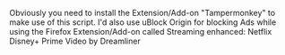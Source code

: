 Obviously you need to install the Extension/Add-on "Tampermonkey" to make use of this script.
I'd also use uBlock Origin for blocking Ads while using the Firefox Extension/Add-on called Streaming enhanced: Netflix Disney+ Prime Video by Dreamliner
